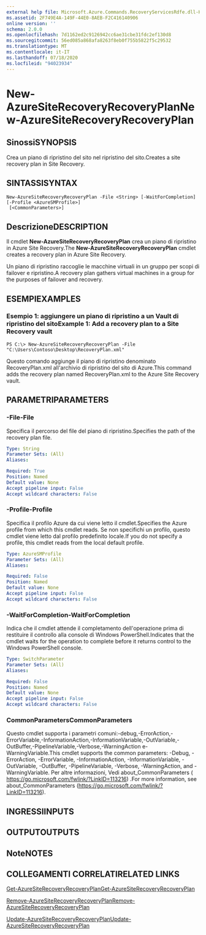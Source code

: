 ```yaml
---
external help file: Microsoft.Azure.Commands.RecoveryServicesRdfe.dll-Help.xml
ms.assetid: 2F749E4A-149F-44E0-8AEB-F2C416140906
online version: ''
schema: 2.0.0
ms.openlocfilehash: 7d1162ed2c9126942cc6ae31cbe31fdc2ef130d8
ms.sourcegitcommit: 56ed085a868afa8263f8eb0f755b5822f5c29532
ms.translationtype: MT
ms.contentlocale: it-IT
ms.lasthandoff: 07/18/2020
ms.locfileid: "94023934"
---
```

# <span data-ttu-id="a8ee4-101">New-AzureSiteRecoveryRecoveryPlan</span><span class="sxs-lookup"><span data-stu-id="a8ee4-101">New-AzureSiteRecoveryRecoveryPlan</span></span>

## <span data-ttu-id="a8ee4-102">Sinossi</span><span class="sxs-lookup"><span data-stu-id="a8ee4-102">SYNOPSIS</span></span>
<span data-ttu-id="a8ee4-103">Crea un piano di ripristino del sito nel ripristino del sito.</span><span class="sxs-lookup"><span data-stu-id="a8ee4-103">Creates a site recovery plan in Site Recovery.</span></span>

## <span data-ttu-id="a8ee4-104">SINTASSI</span><span class="sxs-lookup"><span data-stu-id="a8ee4-104">SYNTAX</span></span>

```
New-AzureSiteRecoveryRecoveryPlan -File <String> [-WaitForCompletion] [-Profile <AzureSMProfile>]
 [<CommonParameters>]
```

## <span data-ttu-id="a8ee4-105">Descrizione</span><span class="sxs-lookup"><span data-stu-id="a8ee4-105">DESCRIPTION</span></span>
<span data-ttu-id="a8ee4-106">Il cmdlet **New-AzureSiteRecoveryRecoveryPlan** crea un piano di ripristino in Azure Site Recovery.</span><span class="sxs-lookup"><span data-stu-id="a8ee4-106">The **New-AzureSiteRecoveryRecoveryPlan** cmdlet creates a recovery plan in Azure Site Recovery.</span></span>

<span data-ttu-id="a8ee4-107">Un piano di ripristino raccoglie le macchine virtuali in un gruppo per scopi di failover e ripristino.</span><span class="sxs-lookup"><span data-stu-id="a8ee4-107">A recovery plan gathers virtual machines in a group for the purposes of failover and recovery.</span></span>

## <span data-ttu-id="a8ee4-108">ESEMPI</span><span class="sxs-lookup"><span data-stu-id="a8ee4-108">EXAMPLES</span></span>

### <span data-ttu-id="a8ee4-109">Esempio 1: aggiungere un piano di ripristino a un Vault di ripristino del sito</span><span class="sxs-lookup"><span data-stu-id="a8ee4-109">Example 1: Add a recovery plan to a Site Recovery vault</span></span>
```
PS C:\> New-AzureSiteRecoveryRecoveryPlan -File "C:\Users\Contoso\Desktop\RecoveryPlan.xml"
```

<span data-ttu-id="a8ee4-110">Questo comando aggiunge il piano di ripristino denominato RecoveryPlan.xml all'archivio di ripristino del sito di Azure.</span><span class="sxs-lookup"><span data-stu-id="a8ee4-110">This command adds the recovery plan named RecoveryPlan.xml to the Azure Site Recovery vault.</span></span>

## <span data-ttu-id="a8ee4-111">PARAMETRI</span><span class="sxs-lookup"><span data-stu-id="a8ee4-111">PARAMETERS</span></span>

### <span data-ttu-id="a8ee4-112">-File</span><span class="sxs-lookup"><span data-stu-id="a8ee4-112">-File</span></span>
<span data-ttu-id="a8ee4-113">Specifica il percorso del file del piano di ripristino.</span><span class="sxs-lookup"><span data-stu-id="a8ee4-113">Specifies the path of the recovery plan file.</span></span>

```yaml
Type: String
Parameter Sets: (All)
Aliases: 

Required: True
Position: Named
Default value: None
Accept pipeline input: False
Accept wildcard characters: False
```

### <span data-ttu-id="a8ee4-114">-Profile</span><span class="sxs-lookup"><span data-stu-id="a8ee4-114">-Profile</span></span>
<span data-ttu-id="a8ee4-115">Specifica il profilo Azure da cui viene letto il cmdlet.</span><span class="sxs-lookup"><span data-stu-id="a8ee4-115">Specifies the Azure profile from which this cmdlet reads.</span></span>
<span data-ttu-id="a8ee4-116">Se non specifichi un profilo, questo cmdlet viene letto dal profilo predefinito locale.</span><span class="sxs-lookup"><span data-stu-id="a8ee4-116">If you do not specify a profile, this cmdlet reads from the local default profile.</span></span>

```yaml
Type: AzureSMProfile
Parameter Sets: (All)
Aliases: 

Required: False
Position: Named
Default value: None
Accept pipeline input: False
Accept wildcard characters: False
```

### <span data-ttu-id="a8ee4-117">-WaitForCompletion</span><span class="sxs-lookup"><span data-stu-id="a8ee4-117">-WaitForCompletion</span></span>
<span data-ttu-id="a8ee4-118">Indica che il cmdlet attende il completamento dell'operazione prima di restituire il controllo alla console di Windows PowerShell.</span><span class="sxs-lookup"><span data-stu-id="a8ee4-118">Indicates that the cmdlet waits for the operation to complete before it returns control to the Windows PowerShell console.</span></span>

```yaml
Type: SwitchParameter
Parameter Sets: (All)
Aliases: 

Required: False
Position: Named
Default value: None
Accept pipeline input: False
Accept wildcard characters: False
```

### <span data-ttu-id="a8ee4-119">CommonParameters</span><span class="sxs-lookup"><span data-stu-id="a8ee4-119">CommonParameters</span></span>
<span data-ttu-id="a8ee4-120">Questo cmdlet supporta i parametri comuni:-debug,-ErrorAction,-ErrorVariable,-InformationAction,-InformationVariable,-OutVariable,-OutBuffer,-PipelineVariable,-Verbose,-WarningAction e-WarningVariable.</span><span class="sxs-lookup"><span data-stu-id="a8ee4-120">This cmdlet supports the common parameters: -Debug, -ErrorAction, -ErrorVariable, -InformationAction, -InformationVariable, -OutVariable, -OutBuffer, -PipelineVariable, -Verbose, -WarningAction, and -WarningVariable.</span></span> <span data-ttu-id="a8ee4-121">Per altre informazioni, Vedi about_CommonParameters ( https://go.microsoft.com/fwlink/?LinkID=113216) .</span><span class="sxs-lookup"><span data-stu-id="a8ee4-121">For more information, see about_CommonParameters (https://go.microsoft.com/fwlink/?LinkID=113216).</span></span>

## <span data-ttu-id="a8ee4-122">INGRESSI</span><span class="sxs-lookup"><span data-stu-id="a8ee4-122">INPUTS</span></span>

## <span data-ttu-id="a8ee4-123">OUTPUT</span><span class="sxs-lookup"><span data-stu-id="a8ee4-123">OUTPUTS</span></span>

## <span data-ttu-id="a8ee4-124">Note</span><span class="sxs-lookup"><span data-stu-id="a8ee4-124">NOTES</span></span>

## <span data-ttu-id="a8ee4-125">COLLEGAMENTI CORRELATI</span><span class="sxs-lookup"><span data-stu-id="a8ee4-125">RELATED LINKS</span></span>

[<span data-ttu-id="a8ee4-126">Get-AzureSiteRecoveryRecoveryPlan</span><span class="sxs-lookup"><span data-stu-id="a8ee4-126">Get-AzureSiteRecoveryRecoveryPlan</span></span>](./Get-AzureSiteRecoveryRecoveryPlan.md)

[<span data-ttu-id="a8ee4-127">Remove-AzureSiteRecoveryRecoveryPlan</span><span class="sxs-lookup"><span data-stu-id="a8ee4-127">Remove-AzureSiteRecoveryRecoveryPlan</span></span>](./Remove-AzureSiteRecoveryRecoveryPlan.md)

[<span data-ttu-id="a8ee4-128">Update-AzureSiteRecoveryRecoveryPlan</span><span class="sxs-lookup"><span data-stu-id="a8ee4-128">Update-AzureSiteRecoveryRecoveryPlan</span></span>](./Update-AzureSiteRecoveryRecoveryPlan.md)


